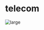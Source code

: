 # telecom
![large](https://user-images.githubusercontent.com/118729047/203350462-fbb45ebd-8331-4773-9b41-4dca55853068.jpg)
